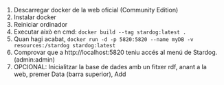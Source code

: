 1. Descarregar docker de la web oficial (Community Edition)
2. Instalar docker
3. Reiniciar ordinador
4. Executar això en cmd: `docker build --tag stardog:latest .`
5. Quan hagi acabat, `docker run -d -p 5820:5820 --name myDB -v resources:/stardog stardog:latest`
6. Comprovar que a http://localhost:5820 teniu accés al menú de Stardog. (admin:admin)
7. OPCIONAL: Inicialitzar la base de dades amb un fitxer rdf, anant a la web, premer Data (barra superior), Add